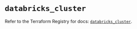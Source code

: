 # `databricks_cluster`

Refer to the Terraform Registry for docs: [`databricks_cluster`](https://registry.terraform.io/providers/databricks/databricks/1.58.0/docs/resources/cluster).
